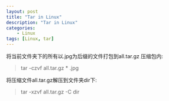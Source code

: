 ```yaml
---
layout: post  
title: "Tar in Linux"  
description: "Tar in Linux"  
categories:
    - Linux
tags: [Linux, tar]  
---
```


将当前文件夹下的所有以.jpg为后缀的文件打包到all.tar.gz 压缩包内:  
>tar -czvf all.tar.gz * .jpg

将压缩文件all.tar.gz解压到文件夹dir下:
>tar -xzvf all.tar.gz -C dir
